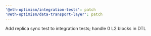 ```yaml
---
'@eth-optimism/integration-tests': patch
'@eth-optimism/data-transport-layer': patch
---
```


Add replica sync test to integration tests; handle 0 L2 blocks in DTL
